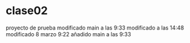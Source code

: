 # clase02
proyecto de prueba modificado main a las 9:33
modificado a las 14:48
modificado 8 marzo 9:22
añadido main a las 9:33
